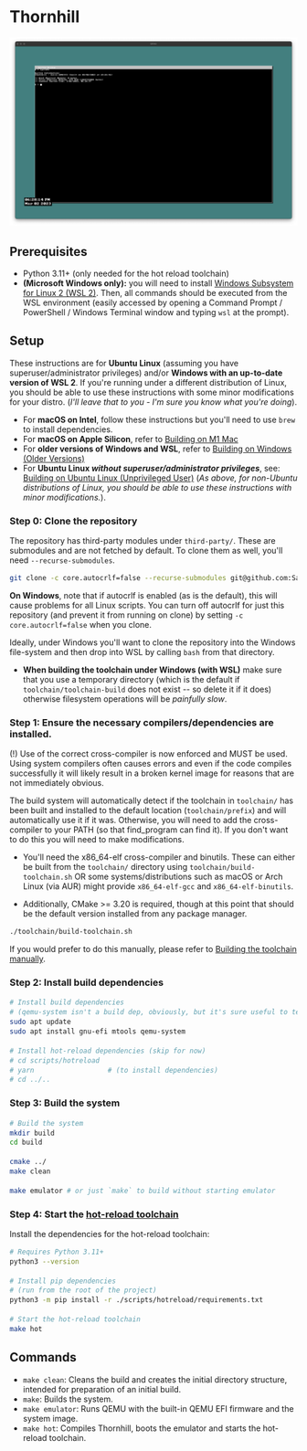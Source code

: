 # Thornhill

![Screenshot of Thornhill](./docs/assets/screenshot.png)

## Prerequisites

- Python 3.11+ (only needed for the hot reload toolchain)
- **(Microsoft Windows only):** you will need to install [Windows Subsystem for Linux 2 (WSL 2)](https://learn.microsoft.com/en-us/windows/wsl/install). Then, all commands should be executed from the WSL environment (easily accessed by opening a Command Prompt / PowerShell / Windows Terminal window and typing `wsl` at the prompt).
  

## Setup
These instructions are for **Ubuntu Linux** (assuming you have superuser/administrator privileges) and/or **Windows with an up-to-date version of WSL 2**. If you're running under a different distribution of Linux, you should be able to use these instructions with some minor modifications for your distro. (*I'll leave that to you - I'm sure you know what you're doing*).

- For **macOS on Intel**, follow these instructions but you'll need to use `brew` to install dependencies.
- For **macOS on Apple Silicon**, refer to [Building on M1 Mac](https://github.com/SamJakob/thornhill/wiki/Building-on-M1-Mac)
- For **older versions of Windows and WSL**, refer to [Building on Windows (Older Versions)](https://github.com/SamJakob/thornhill/wiki/Building-on-Windows-(Older-Versions))
- For **Ubuntu Linux *without superuser/administrator privileges***, see: [Building on Ubuntu Linux (Unprivileged User)](https://github.com/SamJakob/thornhill/wiki/Building-on-Ubuntu-Linux-(Unprivileged-User)) (*As above, for non-Ubuntu distributions of Linux, you should be able to use these instructions with minor modifications.*).

### **Step 0: Clone the repository**
The repository has third-party modules under `third-party/`. These are submodules and are not fetched by default. To clone them as well, you'll need `--recurse-submodules`.
```bash
git clone -c core.autocrlf=false --recurse-submodules git@github.com:SamJakob/thornhill.git
```

**On Windows**, note that if autocrlf is enabled (as is the default), this will cause problems for all Linux scripts.
You can turn off autocrlf for just this repository (and prevent it from running on clone) by setting `-c core.autocrlf=false` when you clone.

Ideally, under Windows you'll want to clone the repository into the Windows file-system and then drop into WSL by calling `bash` from that directory.
* **When building the toolchain under Windows (with WSL)** make sure that you use a temporary directory (which is the default if `toolchain/toolchain-build` does not exist -- so delete it if it does)
otherwise filesystem operations will be *painfully slow*.

### **Step 1: Ensure the necessary compilers/dependencies are installed.**
(!) Use of the correct cross-compiler is now enforced and MUST be used. Using system compilers often causes errors and
even if the code compiles successfully it will likely result in a broken kernel image for reasons that are not
immediately obvious.

The build system will automatically detect if the toolchain in `toolchain/` has been built and installed to the default
location (`toolchain/prefix`) and will automatically use it if it was. Otherwise, you will need to add the
cross-compiler to your PATH (so that find_program can find it). If you don't want to do this you will need to make
modifications.

- You'll need the x86_64-elf cross-compiler and binutils. These can either be built from the `toolchain/`
directory using `toolchain/build-toolchain.sh` OR some systems/distributions such as macOS or Arch Linux
(via AUR) might provide `x86_64-elf-gcc` and `x86_64-elf-binutils`.

- Additionally, CMake >= 3.20 is required, though at this point that should be the default version installed
from any package manager.

```bash
./toolchain/build-toolchain.sh
```

If you would prefer to do this manually, please refer to [Building the toolchain manually](https://github.com/SamJakob/thornhill/wiki/Building-on-Ubuntu-Linux-(Unprivileged-User)#building-the-toolchain-manually).

### **Step 2: Install build dependencies**

```bash
# Install build dependencies
# (qemu-system isn't a build dep, obviously, but it's sure useful to test with.)
sudo apt update 
sudo apt install gnu-efi mtools qemu-system

# Install hot-reload dependencies (skip for now)
# cd scripts/hotreload
# yarn                  # (to install dependencies)
# cd ../..
```

### **Step 3: Build the system**

```bash
# Build the system
mkdir build
cd build

cmake ../
make clean

make emulator # or just `make` to build without starting emulator
```

### **Step 4: Start the [hot-reload toolchain](https://github.com/SamJakob/thornhill/wiki/Hot-Reload-Toolchain)**

Install the dependencies for the hot-reload toolchain:
```bash
# Requires Python 3.11+
python3 --version

# Install pip dependencies
# (run from the root of the project)
python3 -m pip install -r ./scripts/hotreload/requirements.txt

# Start the hot-reload toolchain
make hot
```


## Commands

- `make clean`: Cleans the build and creates the initial directory structure, intended for preparation of an initial build.
- `make`: Builds the system.
- `make emulator`: Runs QEMU with the built-in QEMU EFI firmware and the system image.
- `make hot`: Compiles Thornhill, boots the emulator and starts the hot-reload toolchain.
